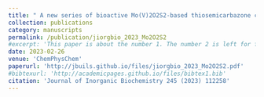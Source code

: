```yaml
---
title: " A new series of bioactive Mo(V)2O2S2-based thiosemicarbazone complexes: Solution and DFT studies, and antifungal and antioxidant activities"
collection: publications
category: manuscripts
permalink: /publication/jiorgbio_2023_Mo2O2S2
#excerpt: 'This paper is about the number 1. The number 2 is left for future work.'
date: 2023-02-26
venue: 'ChemPhysChem'
paperurl: 'http://jbuils.github.io/files/jiorgbio_2023_Mo2O2S2.pdf'
#bibtexurl: 'http://academicpages.github.io/files/bibtex1.bib'
citation: 'Journal of Inorganic Biochemistry 245 (2023) 112258'
---
```

